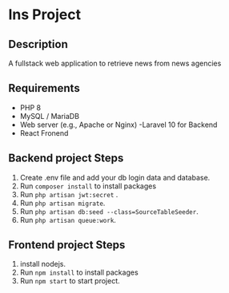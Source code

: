 # Ins Project

## Description
A fullstack web application to retrieve news from news agencies 
## Requirements
- PHP 8
- MySQL / MariaDB
- Web server (e.g., Apache or Nginx)
-Laravel 10 for Backend
- React Fronend


## Backend project Steps
1. Create .env file and add your db login data and database.
2. Run `composer install` to install packages
3. Run `php artisan jwt:secret` .
4. Run  `php artisan migrate`.
5. Run  `php artisan db:seed --class=SourceTableSeeder`.
6. Run  `php artisan queue:work`.


## Frontend project Steps
1. install nodejs.
2. Run `npm install` to install packages
3. Run `npm start` to start project.



